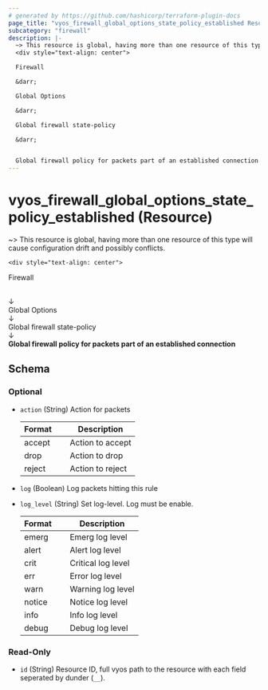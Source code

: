 ```yaml
---
# generated by https://github.com/hashicorp/terraform-plugin-docs
page_title: "vyos_firewall_global_options_state_policy_established Resource - vyos"
subcategory: "firewall"
description: |-
  ~> This resource is global, having more than one resource of this type will cause configuration drift and possibly conflicts.
  <div style="text-align: center">

  Firewall

  &darr;

  Global Options

  &darr;

  Global firewall state-policy

  &darr;


  Global firewall policy for packets part of an established connection
---
```


# vyos_firewall_global_options_state_policy_established (Resource)

~> This resource is global, having more than one resource of this type will cause configuration drift and possibly conflicts.

	<div style="text-align: center">
Firewall

<br>
&darr;
<br>
Global Options

<br>
&darr;
<br>
Global firewall state-policy

<br>
&darr;
<br>
<b>
Global firewall policy for packets part of an established connection
</b>
</div>



<!-- schema generated by tfplugindocs -->
## Schema

### Optional

- `action` (String) Action for packets

    |  Format &emsp; | Description  |
    |----------|---------------|
    |  accept  &emsp; |  Action to accept  |
    |  drop  &emsp; |  Action to drop  |
    |  reject  &emsp; |  Action to reject  |
- `log` (Boolean) Log packets hitting this rule
- `log_level` (String) Set log-level. Log must be enable.

    |  Format &emsp; | Description  |
    |----------|---------------|
    |  emerg  &emsp; |  Emerg log level  |
    |  alert  &emsp; |  Alert log level  |
    |  crit  &emsp; |  Critical log level  |
    |  err  &emsp; |  Error log level  |
    |  warn  &emsp; |  Warning log level  |
    |  notice  &emsp; |  Notice log level  |
    |  info  &emsp; |  Info log level  |
    |  debug  &emsp; |  Debug log level  |

### Read-Only

- `id` (String) Resource ID, full vyos path to the resource with each field seperated by dunder (`__`).
